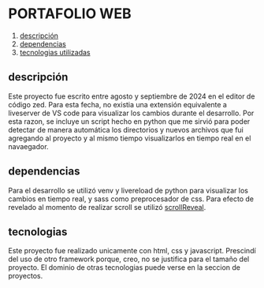 # PORTAFOLIO WEB

1. [descripción](#descripción)
2. [dependencias](#principales)
3. [tecnologias utilizadas](#tecnologias)

## descripción

Este proyecto fue escrito entre agosto y septiembre de 2024 en el editor de código zed.
Para esta fecha, no existia una extensión equivalente a liveserver de VS code para visualizar los cambios durante el desarrollo.
Por esta razon, se incluye un script hecho en python que me sirvió para poder detectar de manera automática los directorios y nuevos archivos que fui agregando al proyecto y al mismo tiempo visualizarlos en tiempo real en el navaegador.

## dependencias

Para el desarrollo se utilizó venv y livereload de python para visualizar los cambios en tiempo real, y sass como preprocesador de css.
Para efecto de revelado al momento de realizar scroll se utilizó [scrollReveal](https://scrollrevealjs.org/).

## tecnologias

Este proyecto fue realizado unicamente con html, css y javascript. Prescindí del uso de otro framework porque, creo, no se justifica para el tamaño del proyecto.
El dominio de otras tecnologias puede verse en la seccion de proyectos.
